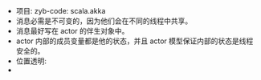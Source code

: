 
* 项目: zyb-code: scala.akka
* 消息必需是不可变的，因为他们会在不同的线程中共享。
* 消息最好写在 actor 的伴生对象中。
* actor 内部的成员变量都是他的状态，并且 actor 模型保证内部的状态是线程安全的。
* 位置透明:
* 

